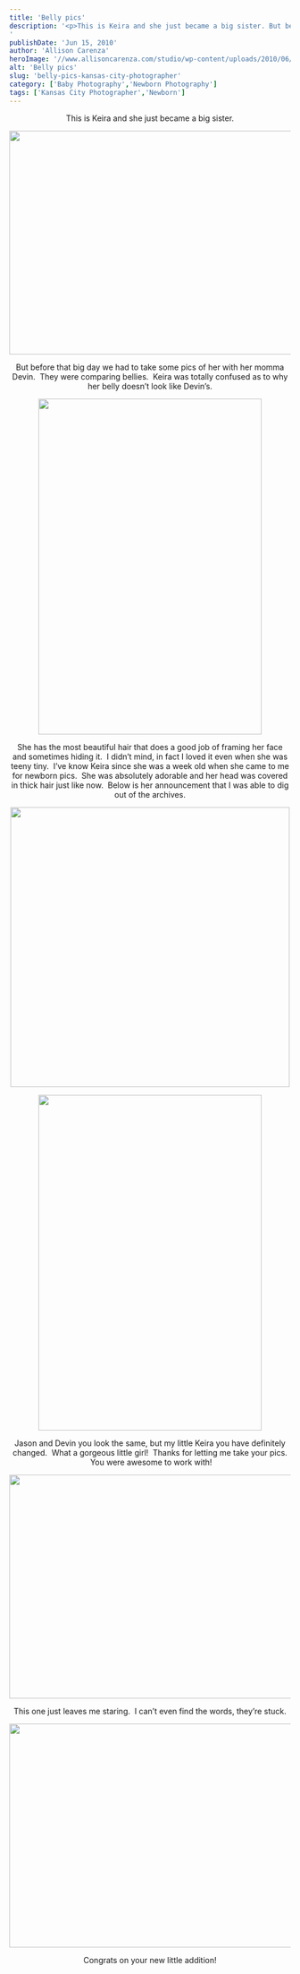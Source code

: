 ```yaml
---
title: 'Belly pics'
description: '<p>This is Keira and she just became a big sister. But before that big day we had to take some [&hellip;]</p>
'
publishDate: 'Jun 15, 2010'
author: 'Allison Carenza'
heroImage: '//www.allisoncarenza.com/studio/wp-content/uploads/2010/06/willis1.jpg'
alt: 'Belly pics'
slug: 'belly-pics-kansas-city-photographer'
category: ['Baby Photography','Newborn Photography']
tags: ['Kansas City Photographer','Newborn']
---
```


<p style="text-align: center;">This is Keira and she just became a big sister.</p>
<p style="text-align: center;"><a rel="attachment wp-att-916" href="http://www.allisoncarenza.com/archives/915/willis1"><img class="aligncenter size-full wp-image-916" title="willis1" src="http://www.allisoncarenza.com/studio/wp-content/uploads/2010/06/willis1.jpg" alt="" width="601" height="400" srcset="/media/willis1.jpg 601w, /media/willis1-300x200.jpg 300w" sizes="(max-width: 601px) 100vw, 601px" /></a></p>
<p style="text-align: center;">But before that big day we had to take some pics of her with her momma Devin.  They were comparing bellies.  Keira was totally confused as to why her belly doesn&#8217;t look like Devin&#8217;s.</p>
<p style="text-align: center;"><a rel="attachment wp-att-917" href="http://www.allisoncarenza.com/archives/915/willis2"><img class="aligncenter size-full wp-image-917" title="willis2" src="http://www.allisoncarenza.com/studio/wp-content/uploads/2010/06/willis2.jpg" alt="" width="400" height="600" srcset="/media/willis2.jpg 400w, /media/willis2-200x300.jpg 200w" sizes="(max-width: 400px) 100vw, 400px" /></a></p>
<p style="text-align: center;">She has the most beautiful hair that does a good job of framing her face and sometimes hiding it.  I didn&#8217;t mind, in fact I loved it even when she was teeny tiny.  I&#8217;ve know Keira since she was a week old when she came to me for newborn pics.  She was absolutely adorable and her head was covered in thick hair just like now.  Below is her announcement that I was able to dig out of the archives.</p>
<p style="text-align: center;">
<p style="text-align: center;"><a rel="attachment wp-att-922" href="http://www.allisoncarenza.com/archives/915/devin-announcement"><img class="aligncenter size-full wp-image-922" title="Devin-announcement" src="http://www.allisoncarenza.com/studio/wp-content/uploads/2010/06/Devin-announcement.jpg" alt="" width="500" height="500" srcset="/media/Devin-announcement.jpg 500w, /media/Devin-announcement-150x150.jpg 150w, /media/Devin-announcement-300x300.jpg 300w" sizes="(max-width: 500px) 100vw, 500px" /></a></p>
<p style="text-align: center;">
<p style="text-align: center;"><a rel="attachment wp-att-919" href="http://www.allisoncarenza.com/archives/915/willis4"><img class="aligncenter size-full wp-image-919" title="willis4" src="http://www.allisoncarenza.com/studio/wp-content/uploads/2010/06/willis4.jpg" alt="" width="400" height="600" srcset="/media/willis4.jpg 400w, /media/willis4-200x300.jpg 200w" sizes="(max-width: 400px) 100vw, 400px" /></a></p>
<p style="text-align: center;">Jason and Devin you look the same, but my little Keira you have definitely changed.  What a gorgeous little girl!  Thanks for letting me take your pics.  You were awesome to work with!</p>
<p style="text-align: center;"><a rel="attachment wp-att-920" href="http://www.allisoncarenza.com/archives/915/willis5"><img class="aligncenter size-full wp-image-920" title="willis5" src="http://www.allisoncarenza.com/studio/wp-content/uploads/2010/06/willis5.jpg" alt="" width="600" height="400" srcset="/media/willis5.jpg 600w, /media/willis5-300x200.jpg 300w" sizes="(max-width: 600px) 100vw, 600px" /></a></p>
<p style="text-align: center;">This one just leaves me staring.  I can&#8217;t even find the words, they&#8217;re stuck.</p>
<p style="text-align: center;"><a rel="attachment wp-att-921" href="http://www.allisoncarenza.com/archives/915/willis6"><img class="aligncenter size-full wp-image-921" title="willis6" src="http://www.allisoncarenza.com/studio/wp-content/uploads/2010/06/willis6.jpg" alt="" width="601" height="400" srcset="/media/willis6.jpg 601w, /media/willis6-300x200.jpg 300w" sizes="(max-width: 601px) 100vw, 601px" /></a></p>
<p style="text-align: center;">Congrats on your new little addition!</p>
